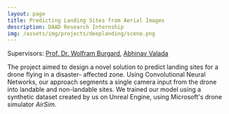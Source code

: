 ```yaml
---
layout: page
title: Predicting Landing Sites from Aerial Images
description: DAAD Research Internship
img: /assets/img/projects/deeplanding/scene.png
---
```


Supervisors: [Prof. Dr. Wolfram Burgard](http://www2.informatik.uni-freiburg.de/~burgard/), [Abhinav Valada](http://www2.informatik.uni-freiburg.de/~valada/)

The project aimed to design a novel solution to predict landing sites for a drone flying in a disaster- affected zone. Using Convolutional Neural Networks, our approach segments a single camera input from the drone into landable and non-landable sites. We trained our model using a synthetic dataset created by us on Unreal Engine, using Microsoft's drone simulator *AirSim*.
